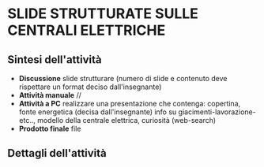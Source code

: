 # SLIDE STRUTTURATE SULLE CENTRALI ELETTRICHE

## Sintesi dell'attività
- **Discussione** slide strutturare (numero di slide e contenuto deve rispettare un format deciso dall'insegnante)
- **Attività manuale** //
- **Attività a PC** realizzare una presentazione che contenga: copertina, fonte energetica (decisa dall'insegnante) info su giacimenti-lavorazione-etc.., modello della centrale elettrica, curiosità (web-search)
- **Prodotto finale** file

## Dettagli dell'attività
